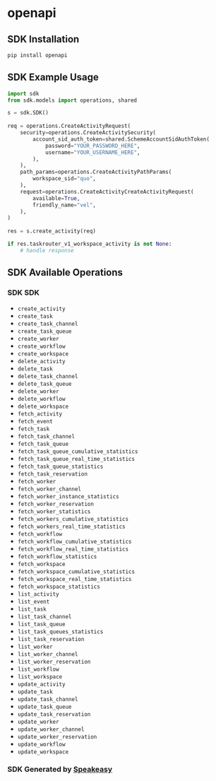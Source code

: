 # openapi

<!-- Start SDK Installation -->
## SDK Installation

```bash
pip install openapi
```
<!-- End SDK Installation -->

## SDK Example Usage
<!-- Start SDK Example Usage -->
```python
import sdk
from sdk.models import operations, shared

s = sdk.SDK()
    
req = operations.CreateActivityRequest(
    security=operations.CreateActivitySecurity(
        account_sid_auth_token=shared.SchemeAccountSidAuthToken(
            password="YOUR_PASSWORD_HERE",
            username="YOUR_USERNAME_HERE",
        ),
    ),
    path_params=operations.CreateActivityPathParams(
        workspace_sid="quo",
    ),
    request=operations.CreateActivityCreateActivityRequest(
        available=True,
        friendly_name="vel",
    ),
)
    
res = s.create_activity(req)

if res.taskrouter_v1_workspace_activity is not None:
    # handle response
```
<!-- End SDK Example Usage -->

<!-- Start SDK Available Operations -->
## SDK Available Operations

### SDK SDK

* `create_activity`
* `create_task`
* `create_task_channel`
* `create_task_queue`
* `create_worker`
* `create_workflow`
* `create_workspace`
* `delete_activity`
* `delete_task`
* `delete_task_channel`
* `delete_task_queue`
* `delete_worker`
* `delete_workflow`
* `delete_workspace`
* `fetch_activity`
* `fetch_event`
* `fetch_task`
* `fetch_task_channel`
* `fetch_task_queue`
* `fetch_task_queue_cumulative_statistics`
* `fetch_task_queue_real_time_statistics`
* `fetch_task_queue_statistics`
* `fetch_task_reservation`
* `fetch_worker`
* `fetch_worker_channel`
* `fetch_worker_instance_statistics`
* `fetch_worker_reservation`
* `fetch_worker_statistics`
* `fetch_workers_cumulative_statistics`
* `fetch_workers_real_time_statistics`
* `fetch_workflow`
* `fetch_workflow_cumulative_statistics`
* `fetch_workflow_real_time_statistics`
* `fetch_workflow_statistics`
* `fetch_workspace`
* `fetch_workspace_cumulative_statistics`
* `fetch_workspace_real_time_statistics`
* `fetch_workspace_statistics`
* `list_activity`
* `list_event`
* `list_task`
* `list_task_channel`
* `list_task_queue`
* `list_task_queues_statistics`
* `list_task_reservation`
* `list_worker`
* `list_worker_channel`
* `list_worker_reservation`
* `list_workflow`
* `list_workspace`
* `update_activity`
* `update_task`
* `update_task_channel`
* `update_task_queue`
* `update_task_reservation`
* `update_worker`
* `update_worker_channel`
* `update_worker_reservation`
* `update_workflow`
* `update_workspace`

<!-- End SDK Available Operations -->

### SDK Generated by [Speakeasy](https://docs.speakeasyapi.dev/docs/using-speakeasy/client-sdks)
